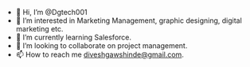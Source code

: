 - 👋 Hi, I’m @Dgtech001
- 👀 I’m interested in Marketing Management, graphic designing, digital marketing etc.
- 🌱 I’m currently learning Salesforce. 
- 💞️ I’m looking to collaborate on project management.
- 📫 How to reach me diveshgawshinde@gmail.com.

<!---
Dgtech001/Dgtech001 is a ✨ special ✨ repository because its `README.md` (this file) appears on your GitHub profile.
You can click the Preview link to take a look at your changes.
--->
